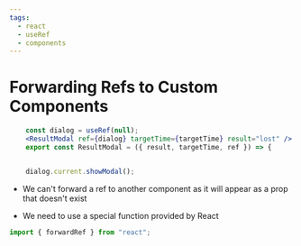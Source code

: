 ```yaml
---
tags:
  - react
  - useRef
  - components
---
```

# Forwarding Refs to Custom Components
```jsx
	const dialog = useRef(null);
	<ResultModal ref={dialog} targetTime={targetTime} result="lost" />
	export const ResultModal = ({ result, targetTime, ref }) => {


	dialog.current.showModal();
```

* We can't forward a ref to another component as it will appear as a prop that doesn't exist

* We need to use a special function provided by React
```jsx
import { forwardRef } from "react";
```

